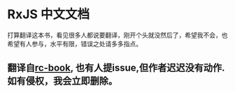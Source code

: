 
# RxJS 中文文档

打算翻译这本书，看见很多人都说要翻译，刚开个头就没然后了，希望我不会，也希望有人参与，水平有限，错误之处请多多指点。

## 翻译自[rc-book](https://github.com/xgrommx/rx-book), 也有人提issue,但作者迟迟没有动作.如有侵权，我会立即删除。
